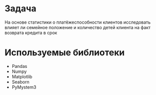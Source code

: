 # Задача
На основе статистики о платёжеспособности клиентов исследовать влияет ли семейное положение и количество детей клиента на факт возврата кредита в срок
# Используемые библиотеки
- Pandas
- Numpy
- Matplotlib
- Seaborn
- PyMystem3
